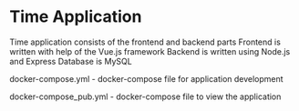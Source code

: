 # Time Application

Time application consists of the frontend and backend parts
Frontend is written with help of the Vue.js framework
Backend is written using Node.js and Express
Database is MySQL

docker-compose.yml - docker-compose file for application development

docker-compose_pub.yml - docker-compose file to view the application
